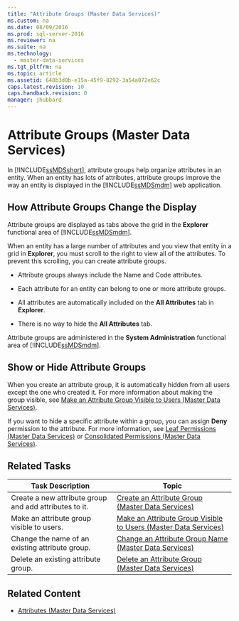```yaml
---
title: "Attribute Groups (Master Data Services)"
ms.custom: na
ms.date: 08/09/2016
ms.prod: sql-server-2016
ms.reviewer: na
ms.suite: na
ms.technology: 
  - master-data-services
ms.tgt_pltfrm: na
ms.topic: article
ms.assetid: 648b3d0b-e15a-45f9-8292-3a54a072e62c
caps.latest.revision: 10
caps.handback.revision: 0
manager: jhubbard
---
```

# Attribute Groups (Master Data Services)
In [!INCLUDE[ssMDSshort](../../Topics/TopicNameContainA/tokens/ssMDSshort_md.md)], attribute groups help organize attributes in an entity. When an entity has lots of attributes, attribute groups improve the way an entity is displayed in the [!INCLUDE[ssMDSmdm](../../Topics/TopicNameContainA/tokens/ssMDSmdm_md.md)] web application.  
  
## How Attribute Groups Change the Display  
 Attribute groups are displayed as tabs above the grid in the **Explorer** functional area of [!INCLUDE[ssMDSmdm](../../Topics/TopicNameContainA/tokens/ssMDSmdm_md.md)].  
  
 When an entity has a large number of attributes and you view that entity in a grid in **Explorer**, you must scroll to the right to view all of the attributes. To prevent this scrolling, you can create attribute groups.  
  
-   Attribute groups always include the Name and Code attributes.  
  
-   Each attribute for an entity can belong to one or more attribute groups.  
  
-   All attributes are automatically included on the **All Attributes** tab in **Explorer**.  
  
-   There is no way to hide the **All Attributes** tab.  
  
 Attribute groups are administered in the **System Administration** functional area of [!INCLUDE[ssMDSmdm](../../Topics/TopicNameContainA/tokens/ssMDSmdm_md.md)].  
  
## Show or Hide Attribute Groups  
 When you create an attribute group, it is automatically hidden from all users except the one who created it. For more information about making the group visible, see [Make an Attribute Group Visible to Users (Master Data Services)](../../Topics/TopicNameNotContainA/Make-an-Attribute-Group-Visible-to-Users--Master-Data-Services-.md).  
  
 If you want to hide a specific attribute within a group, you can assign **Deny** permission to the attribute. For more information, see [Leaf Permissions (Master Data Services)](../../Topics/TopicNameNotContainA/Leaf-Permissions--Master-Data-Services-.md) or [Consolidated Permissions (Master Data Services)](assetId:///084055a3-5fd3-43f3-b620-ac6afab42a3d).  
  
## Related Tasks  
  
|Task Description|Topic|  
|----------------------|-----------|  
|Create a new attribute group and add attributes to it.|[Create an Attribute Group (Master Data Services)](../../Topics/TopicNameNotContainA/Create-an-Attribute-Group--Master-Data-Services-.md)|  
|Make an attribute group visible to users.|[Make an Attribute Group Visible to Users (Master Data Services)](../../Topics/TopicNameNotContainA/Make-an-Attribute-Group-Visible-to-Users--Master-Data-Services-.md)|  
|Change the name of an existing attribute group.|[Change an Attribute Group Name (Master Data Services)](../../Topics/TopicNameNotContainA/Change-an-Attribute-Group-Name--Master-Data-Services-.md)|  
|Delete an existing attribute group.|[Delete an Attribute Group (Master Data Services)](../../Topics/TopicNameNotContainA/Delete-an-Attribute-Group--Master-Data-Services-.md)|  
  
## Related Content  
  
-   [Attributes (Master Data Services)](../../Topics/TopicNameNotContainA/Attributes--Master-Data-Services-.md)